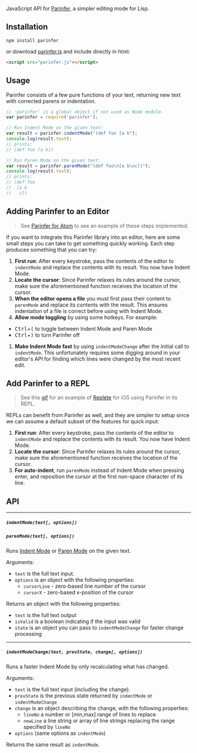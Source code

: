 JavaScript API for [Parinfer], a simpler editing mode for Lisp.

[Parinfer]:http://shaunlebron.github.io/parinfer/

## Installation

```
npm install parinfer
```

or download [parinfer.js][download] and include directly in html:

```html
<script src="parinfer.js"></script>
```

[download]:https://github.com/shaunlebron/parinfer/releases/download/0.2.1/parinfer.js

## Usage

Parinfer consists of a few pure functions of your text, returning new text with
corrected parens or indentation.

```js
// 'parinfer' is a global object if not used as Node module.
var parinfer = require('parinfer');

// Run Indent Mode on the given text:
var result = parinfer.indentMode("(def foo [a b");
console.log(result.text);
// prints:
// (def foo [a b])

// Run Paren Mode on the given text:
var result = parinfer.parenMode("(def foo\n[a b\nc])");
console.log(result.text);
// prints:
// (def foo
//  [a b
//   c])
```

## Adding Parinfer to an Editor

> See [Parinfer for Atom][atom-parinfer] to see an example of these steps implemented.

[atom-parinfer]:https://github.com/oakmac/atom-parinfer

If you want to integrate this Parinfer library into an editor, here are some
small steps you can take to get something quickly working.  Each step produces
something that you can try:

1. __First run__: After every keystroke, pass the contents of the editor to
   `indentMode` and replace the contents with its result.  You now have Indent Mode.
1. __Locate the cursor__: Since Parinfer relaxes its rules around the cursor,
   make sure the aforementioned function receives the location of the cursor.
1. __When the editor opens a file__ you must first pass their content to
  `parenMode` and replace its contents with the result.  This ensures
  indentation of a file is correct before using with Indent Mode.
1. __Allow mode toggling__ by using some hotkeys.  For example:
  - <kbd>Ctrl</kbd>+<kbd>(</kbd> to toggle between Indent Mode and Paren Mode
  - <kbd>Ctrl</kbd>+<kbd>)</kbd> to turn Parinfer off
1. __Make Indent Mode fast__ by using
   `indentModeChange` after the initial call to `indentMode`.  This
   unfortunately requires some digging around in your editor's API for finding
   which lines were changed by the most recent edit.

## Add Parinfer to a REPL

> See this [gif][replete-gif] for an example of [Replete] for iOS using Parinfer in its REPL.

[replete-gif]:https://twitter.com/mfikes/status/668435676438900737
[replete]:https://github.com/mfikes/replete

REPLs can benefit from Parinfer as well, and they are simpler to setup since
we can assume a default subset of the features for quick input:

1. __First run__: After every keystroke, pass the contents of the editor to
   `indentMode` and replace the contents with its result.  You now have Indent
   Mode.
1. __Locate the cursor__: Since Parinfer relaxes its rules around the cursor,
   make sure the aforementioned function receives the location of the cursor.
1. __For auto-indent__, run
   `parenMode` instead of Indent Mode when pressing enter, and reposition the
   cursor at the first non-space character of its line.

## API

---

##### `indentMode(text[, options])`
##### `parenMode(text[, options])`

Runs
[Indent Mode](http://shaunlebron.github.io/parinfer/#indent-mode)
or
[Paren Mode](http://shaunlebron.github.io/parinfer/#paren-mode)
on the given text.

Arguments:

- `text` is the full text input.
- `options` is an object with the following properties:
  - `cursorLine` - zero-based line number of the cursor
  - `cursorX` - zero-based x-position of the cursor

Returns an object with the following properties:

- `text` is the full text output
- `isValid` is a boolean indicating if the input was valid
- `state` is an object you can pass to `indentModeChange` for faster change processing

---

##### `indentModeChange(text, prevState, change[, options])`

Runs a faster Indent Mode by only recalculating what has changed.

Arguments:

- `text` is the full text input (including the change).
- `prevState` is the previous state returned by `indentMode` or `indentModeChange`
- `change` is an object describing the change, with the following properties:
  - `lineNo` a number or [min,max] range of lines to replace
  - `newLine` a line string or array of line strings replacing the range specified by `lineNo`
- `options` (same options as `indentMode`)

Returns the same result as `indentMode`.

